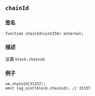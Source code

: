 ## `chainId`

### 签名

```solidity
function chainId(uint256) external;
```

### 描述

设置 `block.chainid`.

### 例子

```solidity
vm.chainId(31337);
emit log_uint(block.chainid); // 31337
```
